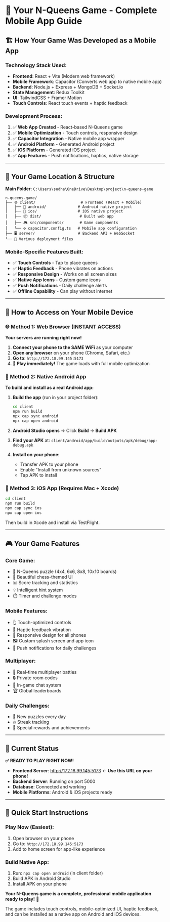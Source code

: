 # 📱 Your N-Queens Game - Complete Mobile App Guide

## 🏗️ **How Your Game Was Developed as a Mobile App**

### **Technology Stack Used:**
- **Frontend**: React + Vite (Modern web framework)
- **Mobile Framework**: Capacitor (Converts web app to native mobile app)
- **Backend**: Node.js + Express + MongoDB + Socket.io
- **State Management**: Redux Toolkit
- **UI**: TailwindCSS + Framer Motion
- **Touch Controls**: React touch events + haptic feedback

### **Development Process:**
1. ✅ **Web App Created** - React-based N-Queens game
2. ✅ **Mobile Optimization** - Touch controls, responsive design
3. ✅ **Capacitor Integration** - Native mobile app wrapper
4. ✅ **Android Platform** - Generated Android project
5. ✅ **iOS Platform** - Generated iOS project
6. ✅ **App Features** - Push notifications, haptics, native storage

---

## 📍 **Your Game Location & Structure**

**Main Folder**: `C:\Users\sudha\OneDrive\Desktop\project\n-queens-game`

```
n-queens-game/
├── 🌐 client/                    # Frontend (React + Mobile)
│   ├── 📱 android/              # Android native project
│   ├── 📱 ios/                  # iOS native project
│   ├── 📦 dist/                 # Built web app
│   ├── 🎮 src/components/       # Game components
│   └── ⚙️ capacitor.config.ts   # Mobile app configuration
├── 🖥️ server/                   # Backend API + WebSocket
└── 📜 Various deployment files
```

### **Mobile-Specific Features Built:**
- ✅ **Touch Controls** - Tap to place queens
- ✅ **Haptic Feedback** - Phone vibrates on actions
- ✅ **Responsive Design** - Works on all screen sizes
- ✅ **Native App Icons** - Custom game icons
- ✅ **Push Notifications** - Daily challenge alerts
- ✅ **Offline Capability** - Can play without internet

---

## 📱 **How to Access on Your Mobile Device**

### **🌐 Method 1: Web Browser (INSTANT ACCESS)**

**Your servers are running right now!**

1. **Connect your phone to the SAME WiFi** as your computer
2. **Open any browser** on your phone (Chrome, Safari, etc.)
3. **Go to**: `http://172.18.99.145:5173`
4. **🎉 Play immediately!** The game loads with full mobile optimization

### **📱 Method 2: Native Android App**

**To build and install as a real Android app:**

1. **Build the app** (run in your project folder):
   ```bash
   cd client
   npm run build
   npx cap sync android
   npx cap open android
   ```

2. **Android Studio opens** → Click **Build** → **Build APK**

3. **Find your APK** at: `client/android/app/build/outputs/apk/debug/app-debug.apk`

4. **Install on your phone**:
   - Transfer APK to your phone
   - Enable "Install from unknown sources"
   - Tap APK to install

### **🍎 Method 3: iOS App** (Requires Mac + Xcode)

```bash
cd client
npm run build
npx cap sync ios
npx cap open ios
```
Then build in Xcode and install via TestFlight.

---

## 🎮 **Your Game Features**

### **Core Game:**
- 🎯 N-Queens puzzle (4x4, 6x6, 8x8, 10x10 boards)
- 🎨 Beautiful chess-themed UI
- 📊 Score tracking and statistics
- 💡 Intelligent hint system
- ⏱️ Timer and challenge modes

### **Mobile Features:**
- 👆 Touch-optimized controls
- 📳 Haptic feedback vibration
- 📱 Responsive design for all phones
- 🖼️ Custom splash screen and app icon
- 🔔 Push notifications for daily challenges

### **Multiplayer:**
- 👥 Real-time multiplayer battles
- 🔒 Private room codes
- 💬 In-game chat system
- 🏆 Global leaderboards

### **Daily Challenges:**
- 📅 New puzzles every day
- 🔥 Streak tracking
- 🏅 Special rewards and achievements

---

## 🔧 **Current Status**

**✅ READY TO PLAY RIGHT NOW!**

- **Frontend Server**: http://172.18.99.145:5173 ← **Use this URL on your phone!**
- **Backend Server**: Running on port 5000
- **Database**: Connected and working
- **Mobile Platforms**: Android & iOS projects ready

---

## 🎯 **Quick Start Instructions**

### **Play Now (Easiest):**
1. Open browser on your phone
2. Go to: `http://172.18.99.145:5173`
3. Add to home screen for app-like experience

### **Build Native App:**
1. Run: `npx cap open android` (in client folder)
2. Build APK in Android Studio
3. Install APK on your phone

**Your N-Queens game is a complete, professional mobile application ready to play!** 🎉

The game includes touch controls, mobile-optimized UI, haptic feedback, and can be installed as a native app on Android and iOS devices.